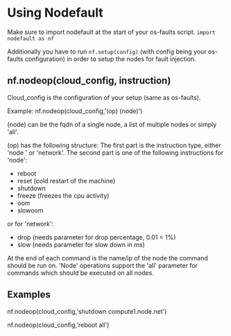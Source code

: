 # Using Nodefault

Make sure to import nodefault at the start of your os-faults script.
`import nodefault as nf`

Additionally you have to run `nf.setup(config)` (with config being your os-faults configuration) in order to setup the nodes for fault injection.

## nf.nodeop(cloud_config, instruction)

Cloud_config is the configuration of your setup (same as os-faults).

Example: nf.nodeop(cloud_config,'(op) (node)')

(node) can be the fqdn of a single node, a list of multiple nodes or simply 'all'.

(op) has the following structure:
The first part is the instruction type, either 'node ' or 'network'.
The second part is one of the following instructions for 'node':
* reboot
* reset (cold restart of the machine)
* shutdown
* freeze (freezes the cpu activity)
* oom
* slowoom

or for 'network':
* drop (needs parameter for drop percentage, 0.01 = 1%)
* slow (needs parameter for slow down in ms)

At the end of each command is the name/ip of the node the command should be run on.
'Node' operations support the 'all' parameter for commands which should be executed on all nodes.

## Examples

nf.nodeop(cloud_config,'shutdown compute1.node.net')

nf.nodeop(cloud_config,'reboot all')
